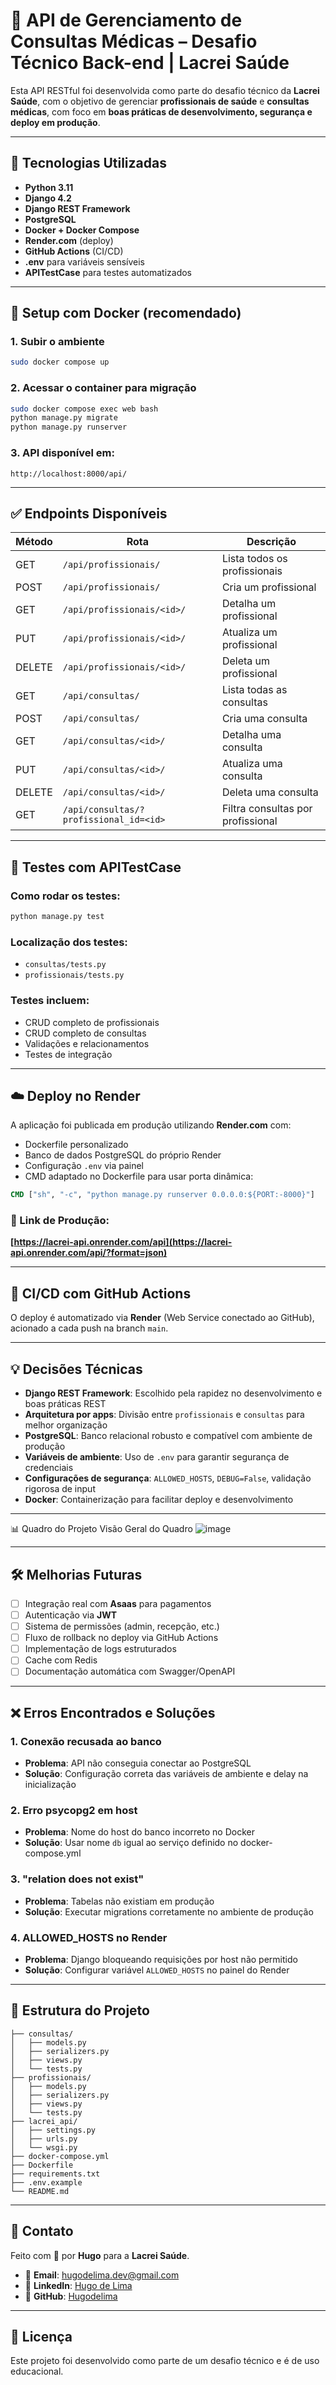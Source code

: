 # 🏥 API de Gerenciamento de Consultas Médicas – Desafio Técnico Back-end | Lacrei Saúde

Esta API RESTful foi desenvolvida como parte do desafio técnico da **Lacrei Saúde**, com o objetivo de gerenciar **profissionais de saúde** e **consultas médicas**, com foco em **boas práticas de desenvolvimento, segurança e deploy em produção**.

---

## 🚀 Tecnologias Utilizadas

- **Python 3.11**
- **Django 4.2**
- **Django REST Framework**
- **PostgreSQL**
- **Docker + Docker Compose**
- **Render.com** (deploy)
- **GitHub Actions** (CI/CD)
- **.env** para variáveis sensíveis
- **APITestCase** para testes automatizados

---

## 🐳 Setup com Docker (recomendado)

### 1. Subir o ambiente
```bash
sudo docker compose up
```

### 2. Acessar o container para migração
```bash
sudo docker compose exec web bash
python manage.py migrate
python manage.py runserver
```

### 3. API disponível em:
```
http://localhost:8000/api/
```

---

## ✅ Endpoints Disponíveis

| Método | Rota | Descrição |
|--------|------|-----------|
| GET | `/api/profissionais/` | Lista todos os profissionais |
| POST | `/api/profissionais/` | Cria um profissional |
| GET | `/api/profissionais/<id>/` | Detalha um profissional |
| PUT | `/api/profissionais/<id>/` | Atualiza um profissional |
| DELETE | `/api/profissionais/<id>/` | Deleta um profissional |
| GET | `/api/consultas/` | Lista todas as consultas |
| POST | `/api/consultas/` | Cria uma consulta |
| GET | `/api/consultas/<id>/` | Detalha uma consulta |
| PUT | `/api/consultas/<id>/` | Atualiza uma consulta |
| DELETE | `/api/consultas/<id>/` | Deleta uma consulta |
| GET | `/api/consultas/?profissional_id=<id>` | Filtra consultas por profissional |

---

## 🧪 Testes com APITestCase

### Como rodar os testes:
```bash
python manage.py test
```

### Localização dos testes:
- `consultas/tests.py`
- `profissionais/tests.py`

### Testes incluem:
- CRUD completo de profissionais
- CRUD completo de consultas
- Validações e relacionamentos
- Testes de integração

---

## ☁️ Deploy no Render

A aplicação foi publicada em produção utilizando **Render.com** com:

- Dockerfile personalizado
- Banco de dados PostgreSQL do próprio Render
- Configuração `.env` via painel
- CMD adaptado no Dockerfile para usar porta dinâmica:

```dockerfile
CMD ["sh", "-c", "python manage.py runserver 0.0.0.0:${PORT:-8000}"]
```

### 🔗 Link de Produção:
**[https://lacrei-api.onrender.com/api](https://lacrei-api.onrender.com/api/?format=json)**

---

## 🔁 CI/CD com GitHub Actions

O deploy é automatizado via **Render** (Web Service conectado ao GitHub), acionado a cada push na branch `main`.

---

## 💡 Decisões Técnicas

- **Django REST Framework**: Escolhido pela rapidez no desenvolvimento e boas práticas REST
- **Arquitetura por apps**: Divisão entre `profissionais` e `consultas` para melhor organização
- **PostgreSQL**: Banco relacional robusto e compatível com ambiente de produção
- **Variáveis de ambiente**: Uso de `.env` para garantir segurança de credenciais
- **Configurações de segurança**: `ALLOWED_HOSTS`, `DEBUG=False`, validação rigorosa de input
- **Docker**: Containerização para facilitar deploy e desenvolvimento

---
📊 Quadro do Projeto
Visão Geral do Quadro
![image](https://github.com/user-attachments/assets/2505eb72-b2f7-4463-9e8b-5556e12570b8)

---

## 🛠️ Melhorias Futuras

- [ ] Integração real com **Asaas** para pagamentos
- [ ] Autenticação via **JWT**
- [ ] Sistema de permissões (admin, recepção, etc.)
- [ ] Fluxo de rollback no deploy via GitHub Actions
- [ ] Implementação de logs estruturados
- [ ] Cache com Redis
- [ ] Documentação automática com Swagger/OpenAPI

---

## ❌ Erros Encontrados e Soluções

### 1. **Conexão recusada ao banco**
- **Problema**: API não conseguia conectar ao PostgreSQL
- **Solução**: Configuração correta das variáveis de ambiente e delay na inicialização

### 2. **Erro psycopg2 em host**
- **Problema**: Nome do host do banco incorreto no Docker
- **Solução**: Usar nome `db` igual ao serviço definido no docker-compose.yml

### 3. **"relation does not exist"**
- **Problema**: Tabelas não existiam em produção
- **Solução**: Executar migrations corretamente no ambiente de produção

### 4. **ALLOWED_HOSTS no Render**
- **Problema**: Django bloqueando requisições por host não permitido
- **Solução**: Configurar variável `ALLOWED_HOSTS` no painel do Render

---

## 📁 Estrutura do Projeto

```
├── consultas/
│   ├── models.py
│   ├── serializers.py
│   ├── views.py
│   └── tests.py
├── profissionais/
│   ├── models.py
│   ├── serializers.py
│   ├── views.py
│   └── tests.py
├── lacrei_api/
│   ├── settings.py
│   ├── urls.py
│   └── wsgi.py
├── docker-compose.yml
├── Dockerfile
├── requirements.txt
├── .env.example
└── README.md
```

---

## 🤝 Contato

Feito com 💙 por **Hugo** para a **Lacrei Saúde**.

- 📧 **Email**: hugodelima.dev@gmail.com
- 🔗 **LinkedIn**: [Hugo de Lima](https://linkedin.com/in/hugo-de-lima)
- 🐙 **GitHub**: [Hugodelima](https://github.com/Hugodelima)

---

## 📝 Licença

Este projeto foi desenvolvido como parte de um desafio técnico e é de uso educacional.

